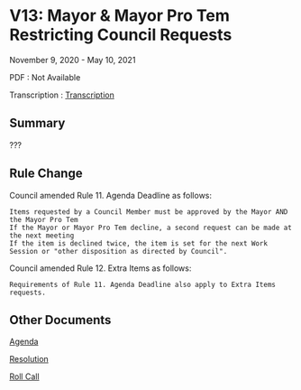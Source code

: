 # V13: Mayor & Mayor Pro Tem Restricting Council Requests

November 9, 2020 - May 10, 2021

PDF
: Not Available

Transcription
: [Transcription](./transcription.md)

## Summary

???

## Rule Change

 Council amended Rule 11. Agenda Deadline as follows:

    Items requested by a Council Member must be approved by the Mayor AND the Mayor Pro Tem
    If the Mayor or Mayor Pro Tem decline, a second request can be made at the next meeting
    If the item is declined twice, the item is set for the next Work Session or "other disposition as directed by Council". 

Council amended Rule 12. Extra Items as follows:

    Requirements of Rule 11. Agenda Deadline also apply to Extra Items requests. 

## Other Documents

[Agenda](./agenda.pdf)

[Resolution](./resolution.pdf)

[Roll Call](./roll_call.pdf)
